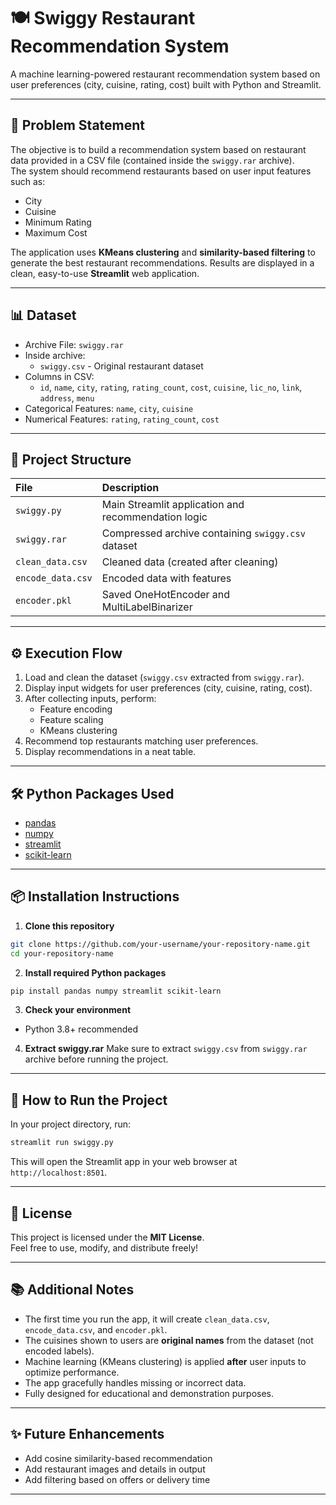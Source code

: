 # 🍽️ Swiggy Restaurant Recommendation System

A machine learning-powered restaurant recommendation system based on user preferences (city, cuisine, rating, cost) built with Python and Streamlit.

---

## 📌 Problem Statement

The objective is to build a recommendation system based on restaurant data provided in a CSV file (contained inside the `swiggy.rar` archive).  
The system should recommend restaurants based on user input features such as:

- City
- Cuisine
- Minimum Rating
- Maximum Cost

The application uses **KMeans clustering** and **similarity-based filtering** to generate the best restaurant recommendations. Results are displayed in a clean, easy-to-use **Streamlit** web application.

---

## 📊 Dataset

- Archive File: `swiggy.rar`
- Inside archive:
  - `swiggy.csv` - Original restaurant dataset
- Columns in CSV:
  - `id`, `name`, `city`, `rating`, `rating_count`, `cost`, `cuisine`, `lic_no`, `link`, `address`, `menu`
- Categorical Features: `name`, `city`, `cuisine`
- Numerical Features: `rating`, `rating_count`, `cost`

---

## 📂 Project Structure

| File | Description |
|:-----|:------------|
| `swiggy.py` | Main Streamlit application and recommendation logic |
| `swiggy.rar` | Compressed archive containing `swiggy.csv` dataset |
| `clean_data.csv` | Cleaned data (created after cleaning) |
| `encode_data.csv` | Encoded data with features |
| `encoder.pkl` | Saved OneHotEncoder and MultiLabelBinarizer |

---

## ⚙️ Execution Flow

1. Load and clean the dataset (`swiggy.csv` extracted from `swiggy.rar`).
2. Display input widgets for user preferences (city, cuisine, rating, cost).
3. After collecting inputs, perform:
   - Feature encoding
   - Feature scaling
   - KMeans clustering
4. Recommend top restaurants matching user preferences.
5. Display recommendations in a neat table.

---

## 🛠️ Python Packages Used

- [pandas](https://pandas.pydata.org/)
- [numpy](https://numpy.org/)
- [streamlit](https://streamlit.io/)
- [scikit-learn](https://scikit-learn.org/)

---

## 📦 Installation Instructions

1. **Clone this repository**
```bash
git clone https://github.com/your-username/your-repository-name.git
cd your-repository-name
```

2. **Install required Python packages**
```bash
pip install pandas numpy streamlit scikit-learn
```

3. **Check your environment**
- Python 3.8+ recommended

4. **Extract swiggy.rar**
Make sure to extract `swiggy.csv` from `swiggy.rar` archive before running the project.

---

## 🚀 How to Run the Project

In your project directory, run:

```bash
streamlit run swiggy.py
```

This will open the Streamlit app in your web browser at `http://localhost:8501`.

---

## 📝 License

This project is licensed under the **MIT License**.  
Feel free to use, modify, and distribute freely!

---

## 📚 Additional Notes

- The first time you run the app, it will create `clean_data.csv`, `encode_data.csv`, and `encoder.pkl`.
- The cuisines shown to users are **original names** from the dataset (not encoded labels).
- Machine learning (KMeans clustering) is applied **after** user inputs to optimize performance.
- The app gracefully handles missing or incorrect data.
- Fully designed for educational and demonstration purposes.

---

## ✨ Future Enhancements

- Add cosine similarity-based recommendation
- Add restaurant images and details in output
- Add filtering based on offers or delivery time

---
